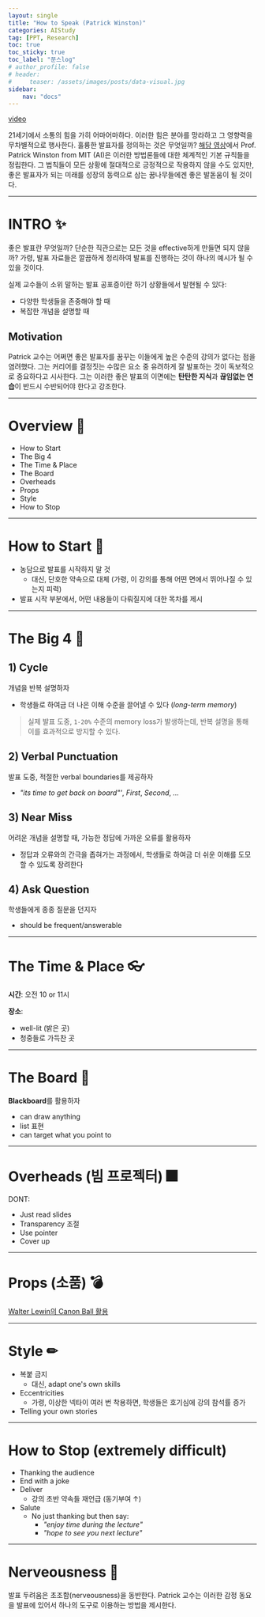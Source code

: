 ```yaml
---
layout: single
title: "How to Speak (Patrick Winston)"
categories: AIStudy
tag: [PPT, Research]
toc: true
toc_sticky: true
toc_label: "쭌스log"
# author_profile: false
# header:
#     teaser: /assets/images/posts/data-visual.jpg
sidebar:
    nav: "docs"
---
```


[video](https://vimeo.com/101543862)

21세기에서 소통의 힘을 가히 어마어마하다. 이러한 힘은 분야를 망라하고 그 영향력을 무차별적으로 행사한다. 훌륭한 발표자를 정의하는 것은 무엇일까? [해당 영상](https://vimeo.com/101543862)에서 Prof. Patrick Winston from MIT (AI)은 이러한 방법론들에 대한 체계적인 기본 규칙들을 정립한다. 그 법칙들이 모든 상황에 절대적으로 긍정적으로 작용하지 않을 수도 있지만, 좋은 발표자가 되는 미래를 성장의 동력으로 삼는 꿈나무들에겐 좋은 발돋움이 될 것이다.

****
# INTRO ✨
좋은 발표란 무엇일까? 단순한 직관으로는 모든 것을 effective하게 만들면 되지 않을까? 가령, 발표 자료들은 깔끔하게 정리하여 발표를 진행하는 것이 하나의 예시가 될 수 있을 것이다.

실제 교수들이 소위 말하는 발표 공포증이란 하기 상황들에서 발현될 수 있다:
- 다양한 학생들을 존중해야 할 때
- 복잡한 개념을 설명할 때

## Motivation
Patrick 교수는 어쩌면 좋은 발표자를 꿈꾸는 이들에게 높은 수준의 강의가 없다는 점을 염려했다. 그는 커리어를 결정짓는 수많은 요소 중 유려하게 잘 발표하는 것이 독보적으로 중요하다고 시사한다. 그는 이러한 좋은 발표의 이면에는 **탄탄한 지식**과 **끊임없는 연습**이 반드시 수반되어야 한다고 강조한다.

****
# Overview 👀
- How to Start
- The Big 4
- The Time & Place
- The Board
- Overheads
- Props
- Style
- How to Stop

****
# How to Start 🧿
- 농담으로 발표를 시작하지 말 것
    - 대신, 단호한 약속으로 대체 (가령, 이 강의를 통해 어떤 면에서 뛰어나질 수 있는지 피력)
- 발표 시작 부분에서, 어떤 내용들이 다뤄질지에 대한 목차를 제시

****
# The Big 4 📌
## 1) Cycle
개념을 반복 설명하자
- 학생들로 하여금 더 나은 이해 수준을 끌어낼 수 있다 (*long-term memory*)

> 실제 발표 도중, `1-20%` 수준의 memory loss가 발생하는데, 반복 설명을 통해 이를 효과적으로 방지할 수 있다.

## 2) Verbal Punctuation
발표 도중, 적절한 verbal boundaries를 제공하자
- *"its time to get back on board"'*, *First*, *Second*, *...*

## 3) Near Miss
어려운 개념을 설명할 때, 가능한 정답에 가까운 오류를 활용하자
- 정답과 오류와의 간극을 좁혀가는 과정에서, 학생들로 하여금 더 쉬운 이해를 도모할 수 있도록 장려한다

## 4) Ask Question
학생들에게 종종 질문을 던지자
- should be frequent/answerable

****
# The Time & Place 👓
**시간**: 오전 10 or 11시

**장소**:
- well-lit (밝은 곳)
- 청중들로 가득찬 곳

****
# The Board 📂
**Blackboard**를 활용하자
- can draw anything
- list 표현
- can target what you point to

****
# Overheads (빔 프로젝터) 🎆
DONT:
- Just read slides
- Transparency 조절
- Use pointer
- Cover up

****
# Props (소품) 💣
[Walter Lewin의 Canon Ball 활용](https://www.youtube.com/watch?v=77ZF50ve6rs)

****
# Style ✏
- 복붙 금지
    - 대신, adapt one's own skills
- Eccentricities
    - 가령, 이상한 넥타이 여러 번 착용하면, 학생들은 호기심에 강의 참석률 증가
- Telling your own stories

****
# How to Stop (extremely difficult)
- Thanking the audience
- End with a joke
- Deliver
    - 강의 초반 약속들 재언급 (동기부여 ↑)
- Salute
    - No just thanking but then say:
        - *"enjoy time during the lecture"*
        - *"hope to see you next lecture"*

****
# Nerveousness 🍞
발표 두려움은 초조함(nerveousness)을 동반한다. Patrick 교수는 이러한 감정 동요을 발표에 있어서 하나의 도구로 이용하는 방법을 제시한다.
